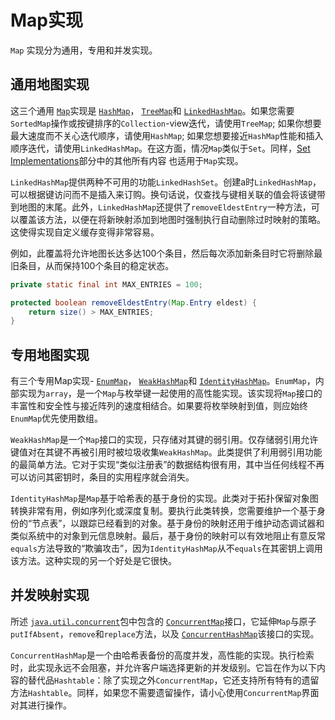 # Map实现

`Map` 实现分为通用，专用和并发实现。

## 通用地图实现

这三个通用 [`Map`](https://docs.oracle.com/javase/8/docs/api/java/util/Map.html)实现是 [`HashMap`](https://docs.oracle.com/javase/8/docs/api/java/util/HashMap.html)， [`TreeMap`](https://docs.oracle.com/javase/8/docs/api/java/util/TreeMap.html)和 [`LinkedHashMap`](https://docs.oracle.com/javase/8/docs/api/java/util/LinkedHashMap.html)。如果您需要`SortedMap`操作或按键排序的`Collection`-view迭代，请使用`TreeMap`; 如果你想要最大速度而不关心迭代顺序，请使用`HashMap`; 如果您想要接近`HashMap`性能和插入顺序迭代，请使用`LinkedHashMap`。在这方面，情况`Map`类似于`Set`。同样，[Set Implementations](../implementations/set.html)部分中的其他所有内容 也适用于`Map`实现。

`LinkedHashMap`提供两种不可用的功能`LinkedHashSet`。创建a时`LinkedHashMap`，可以根据键访问而不是插入来订购。换句话说，仅查找与键相关联的值会将该键带到地图的末尾。此外，`LinkedHashMap`还提供了`removeEldestEntry`一种方法，可以覆盖该方法，以便在将新映射添加到地图时强制执行自动删除过时映射的策略。这使得实现自定义缓存变得非常容易。

例如，此覆盖将允许地图长达多达100个条目，然后每次添加新条目时它将删除最旧条目，从而保持100个条目的稳定状态。

```java
private static final int MAX_ENTRIES = 100;

protected boolean removeEldestEntry(Map.Entry eldest) {
    return size() > MAX_ENTRIES;
}
```

## 专用地图实现

有三个专用Map实现- [`EnumMap`](https://docs.oracle.com/javase/8/docs/api/java/util/EnumMap.html)， [`WeakHashMap`](https://docs.oracle.com/javase/8/docs/api/java/util/WeakHashMap.html)和 [`IdentityHashMap`](https://docs.oracle.com/javase/8/docs/api/java/util/IdentityHashMap.html)。`EnumMap`，内部实现为`array`，是一个`Map`与枚举键一起使用的高性能实现。该实现将`Map`接口的丰富性和安全性与接近阵列的速度相结合。如果要将枚举映射到值，则应始终`EnumMap`优先使用数组。

`WeakHashMap`是一个`Map`接口的实现，只存储对其键的弱引用。仅存储弱引用允许键值对在其键不再被引用时被垃圾收集`WeakHashMap`。此类提供了利用弱引用功能的最简单方法。它对于实现“类似注册表”的数据结构很有用，其中当任何线程不再可以访问其密钥时，条目的实用程序就会消失。

`IdentityHashMap`是`Map`基于哈希表的基于身份的实现。此类对于拓扑保留对象图转换非常有用，例如序列化或深度复制。要执行此类转换，您需要维护一个基于身份的“节点表”，以跟踪已经看到的对象。基于身份的映射还用于维护动态调试器和类似系统中的对象到元信息映射。最后，基于身份的映射可以有效地阻止有意反常`equals`方法导致的“欺骗攻击”，因为`IdentityHashMap`从不`equals`在其密钥上调用该方法。这种实现的另一个好处是它很快。

## 并发映射实现

所述 [`java.util.concurrent`](https://docs.oracle.com/javase/8/docs/api/java/util/concurrent/package-summary.html)包中包含的 [`ConcurrentMap`](https://docs.oracle.com/javase/8/docs/api/java/util/concurrent/ConcurrentMap.html)接口，它延伸`Map`与原子`putIfAbsent`，`remove`和`replace`方法，以及 [`ConcurrentHashMap`](https://docs.oracle.com/javase/8/docs/api/java/util/concurrent/ConcurrentHashMap.html)该接口的实现。

`ConcurrentHashMap`是一个由哈希表备份的高度并发，高性能的实现。执行检索时，此实现永远不会阻塞，并允许客户端选择更新的并发级别。它旨在作为以下内容的替代品`Hashtable`：除了实现之外`ConcurrentMap`，它还支持所有特有的遗留方法`Hashtable`。同样，如果您不需要遗留操作，请小心使用`ConcurrentMap`界面对其进行操作。